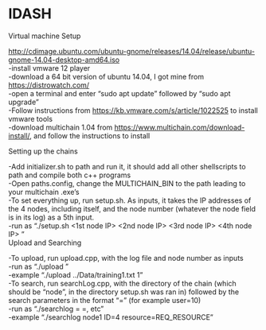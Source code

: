 # IDASH

Virtual machine Setup

http://cdimage.ubuntu.com/ubuntu-gnome/releases/14.04/release/ubuntu-gnome-14.04-desktop-amd64.iso  
-install vmware 12 player  
-download a 64 bit version of ubuntu 14.04, I got mine from https://distrowatch.com/  
-open a terminal and enter “sudo apt update” followed by “sudo apt upgrade”  
-Follow instructions from https://kb.vmware.com/s/article/1022525 to install vmware tools  
-download multichain 1.04 from https://www.multichain.com/download-install/, and follow the instructions to install  

Setting up the chains  

-Add initializer.sh to path and run it, it should add all other shellscripts to path and compile both c++ programs  
-Open paths.config, change the MULTICHAIN_BIN to the path leading to your multichain .exe’s  
-To set everything up, run setup.sh. As inputs, it takes the IP addresses of the 4 nodes, including itself, and the node number (whatever the node field is in its log) as a 5th input.  
	-run as “./setup.sh  <1st node IP> 	<2nd node IP>
       <3rd node IP> 	<4th node IP> 		<node number>”  
Upload and Searching  

-To upload, run upload.cpp, with the log file and node number as inputs  
	-run as “./upload  <log file>  <node number>”  
	-example “./upload 	../Data/training1.txt 	1”  
-To search, run searchLog.cpp, with the directory of the chain (which should be “node<node number>”, in the directory setup.sh was ran in) followed by the search parameters in the format “<field>=<value>” (for example user=10)  
	-run as “./searchlog  <directory> 	<field1>=<value1> 	<field2>=<value2>, etc”  
-example “./searchlog 	node1 	ID=4 	resource=REQ_RESOURCE”  
